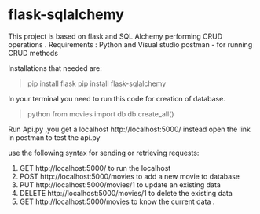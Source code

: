 # flask-sqlalchemy
This project is based on flask and SQL Alchemy performing CRUD operations .
Requirements :
  Python and Visual studio 
  postman - for running CRUD methods 

Installations that needed are:
  > pip install flask
  > pip install flask-sqlalchemy 
 
In your terminal you need to run this code for creation of database.
  > python
  > from movies import db
  > db.create_all()

Run Api.py ,you get a localhost http://localhost:5000/ 
instead open the link in postman to test the api.py 

use the following syntax for sending or retrieving requests:
1. GET  http://localhost:5000/ to run the localhost
2. POST http://localhost:5000/movies to add a new movie to database
3. PUT http://localhost:5000/movies/1 to update an existing data
4. DELETE http://localhost:5000/movies/1 to delete the existing data 
5. GET http://localhost:5000/movies to know the current data . 
